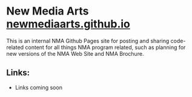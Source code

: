 # New Media Arts [newmediaarts.github.io](https://newmediaarts.github.io)

This is an internal NMA Github Pages site for posting and sharing code-related content for all things NMA program related, such as planning for new versions of the NMA Web Site and NMA Brochure.

## Links:

- Links coming soon
